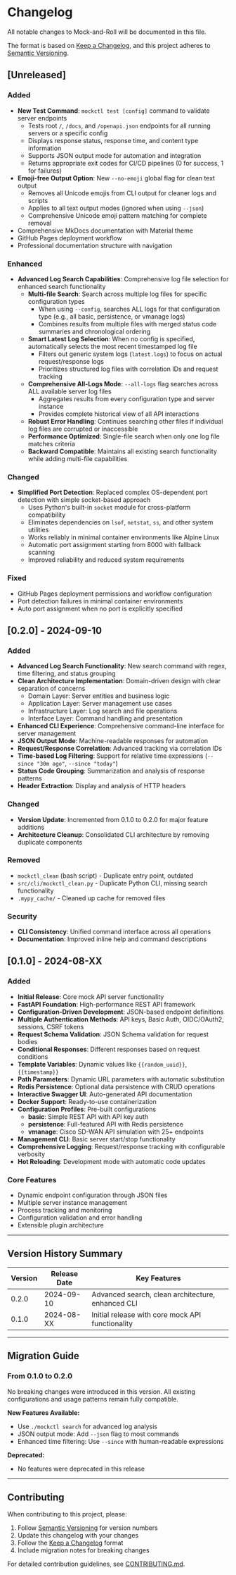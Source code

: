 # Changelog

All notable changes to Mock-and-Roll will be documented in this file.

The format is based on [Keep a Changelog](https://keepachangelog.com/en/1.0.0/),
and this project adheres to [Semantic Versioning](https://semver.org/spec/v2.0.0.html).

## [Unreleased]

### Added

- **New Test Command**: `mockctl test [config]` command to validate server endpoints
  - Tests root `/`, `/docs`, and `/openapi.json` endpoints for all running servers or a specific config
  - Displays response status, response time, and content type information
  - Supports JSON output mode for automation and integration
  - Returns appropriate exit codes for CI/CD pipelines (0 for success, 1 for failures)
- **Emoji-free Output Option**: New `--no-emoji` global flag for clean text output
  - Removes all Unicode emojis from CLI output for cleaner logs and scripts
  - Applies to all text output modes (ignored when using `--json`)
  - Comprehensive Unicode emoji pattern matching for complete removal
- Comprehensive MkDocs documentation with Material theme
- GitHub Pages deployment workflow
- Professional documentation structure with navigation

### Enhanced

- **Advanced Log Search Capabilities**: Comprehensive log file selection for enhanced search functionality
  - **Multi-file Search**: Search across multiple log files for specific configuration types
    - When using `--config`, searches ALL logs for that configuration type (e.g., all basic, persistence, or vmanage logs)
    - Combines results from multiple files with merged status code summaries and chronological ordering
  - **Smart Latest Log Selection**: When no config is specified, automatically selects the most recent timestamped log file
    - Filters out generic system logs (`latest.logs`) to focus on actual request/response logs
    - Prioritizes structured log files with correlation IDs and request tracking
  - **Comprehensive All-Logs Mode**: `--all-logs` flag searches across ALL available server log files
    - Aggregates results from every configuration type and server instance
    - Provides complete historical view of all API interactions
  - **Robust Error Handling**: Continues searching other files if individual log files are corrupted or inaccessible
  - **Performance Optimized**: Single-file search when only one log file matches criteria
  - **Backward Compatible**: Maintains all existing search functionality while adding multi-file capabilities

### Changed

- **Simplified Port Detection**: Replaced complex OS-dependent port detection with simple socket-based approach
  - Uses Python's built-in `socket` module for cross-platform compatibility
  - Eliminates dependencies on `lsof`, `netstat`, `ss`, and other system utilities
  - Works reliably in minimal container environments like Alpine Linux
  - Automatic port assignment starting from 8000 with fallback scanning
  - Improved reliability and reduced system requirements

### Fixed

- GitHub Pages deployment permissions and workflow configuration
- Port detection failures in minimal container environments
- Auto port assignment when no port is explicitly specified

## [0.2.0] - 2024-09-10

### Added

- **Advanced Log Search Functionality**: New search command with regex, time filtering, and status grouping
- **Clean Architecture Implementation**: Domain-driven design with clear separation of concerns
  - Domain Layer: Server entities and business logic
  - Application Layer: Server management use cases
  - Infrastructure Layer: Log search and file operations
  - Interface Layer: Command handling and presentation
- **Enhanced CLI Experience**: Comprehensive command-line interface for server management
- **JSON Output Mode**: Machine-readable responses for automation
- **Request/Response Correlation**: Advanced tracking via correlation IDs
- **Time-based Log Filtering**: Support for relative time expressions (`--since "30m ago"`, `--since "today"`)
- **Status Code Grouping**: Summarization and analysis of response patterns
- **Header Extraction**: Display and analysis of HTTP headers

### Changed

- **Version Update**: Incremented from 0.1.0 to 0.2.0 for major feature additions
- **Architecture Cleanup**: Consolidated CLI architecture by removing duplicate components

### Removed

- `mockctl_clean` (bash script) - Duplicate entry point, outdated
- `src/cli/mockctl_clean.py` - Duplicate Python CLI, missing search functionality
- `.mypy_cache/` - Cleaned up cache for removed files

### Security

- **CLI Consistency**: Unified command interface across all operations
- **Documentation**: Improved inline help and command descriptions

## [0.1.0] - 2024-08-XX

### Added

- **Initial Release**: Core mock API server functionality
- **FastAPI Foundation**: High-performance REST API framework
- **Configuration-Driven Development**: JSON-based endpoint definitions
- **Multiple Authentication Methods**: API keys, Basic Auth, OIDC/OAuth2, sessions, CSRF tokens
- **Request Schema Validation**: JSON Schema validation for request bodies
- **Conditional Responses**: Different responses based on request conditions
- **Template Variables**: Dynamic values like `{{random_uuid}}`, `{{timestamp}}`
- **Path Parameters**: Dynamic URL parameters with automatic substitution
- **Redis Persistence**: Optional data persistence with CRUD operations
- **Interactive Swagger UI**: Auto-generated API documentation
- **Docker Support**: Ready-to-use containerization
- **Configuration Profiles**: Pre-built configurations
  - **basic**: Simple REST API with API key auth
  - **persistence**: Full-featured API with Redis persistence
  - **vmanage**: Cisco SD-WAN API simulation with 25+ endpoints
- **Management CLI**: Basic server start/stop functionality
- **Comprehensive Logging**: Request/response tracking with configurable verbosity
- **Hot Reloading**: Development mode with automatic code updates

### Core Features

- Dynamic endpoint configuration through JSON files
- Multiple server instance management
- Process tracking and monitoring
- Configuration validation and error handling
- Extensible plugin architecture

---

## Version History Summary

| Version | Release Date | Key Features |
|---------|--------------|--------------|
| 0.2.0   | 2024-09-10   | Advanced search, clean architecture, enhanced CLI |
| 0.1.0   | 2024-08-XX   | Initial release with core mock API functionality |

---

## Migration Guide

### From 0.1.0 to 0.2.0

No breaking changes were introduced in this version. All existing configurations and usage patterns remain fully compatible.

**New Features Available:**

- Use `./mockctl search` for advanced log analysis
- JSON output mode: Add `--json` flag to most commands
- Enhanced time filtering: Use `--since` with human-readable expressions

**Deprecated:**

- No features were deprecated in this release

---

## Contributing

When contributing to this project, please:

1. Follow [Semantic Versioning](https://semver.org/) for version numbers
2. Update this changelog with your changes
3. Follow the [Keep a Changelog](https://keepachangelog.com/) format
4. Include migration notes for breaking changes

For detailed contribution guidelines, see [CONTRIBUTING.md](https://github.com/bvandewe/mock-and-roll/blob/main/docs/development/contributing.md).

